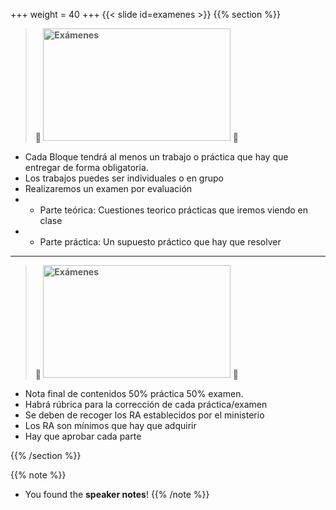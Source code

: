 +++
weight = 40
+++
{{< slide id=examenes >}}
{{% section %}}


 >  **:memo: <img src="images/presentacion/examenes.jpg" alt="Exámenes" style="width: 300px; height: 180px;">  :open_book:**

* Cada Bloque tendrá al menos un trabajo o práctica que hay que entregar de forma obligatoria.
* Los trabajos puedes ser individuales o en grupo
* Realizaremos un examen por evaluación
* * Parte teórica: Cuestiones teorico prácticas que iremos viendo en clase
* * Parte práctica: Un supuesto práctico que hay que resolver
---
 >  **:memo: <img src="images/presentacion/examenes.jpg" alt="Exámenes" style="width: 300px; height: 180px;">  :open_book:**

* Nota final de contenidos 50% práctica 50% examen.    
* Habrá rúbrica para la corrección de cada práctica/examen    
* Se deben de recoger los RA establecidos por el ministerio
* Los RA son mínimos que hay que adquirir
* Hay que aprobar cada parte

{{% /section %}}


{{% note %}}
- You found the **speaker notes**!
{{% /note %}}


